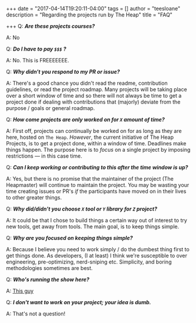 +++
date = "2017-04-14T19:20:11-04:00"
tags = []
author = "teesloane"
description = "Regarding the projects run by The Heap"
title = "FAQ"

+++
Q: _**Are these projects courses?**_

A: No

Q: _**Do I have to pay `$$$` ?**_

A: No. This is FREEEEEEE. 

Q: _**Why didn't you respond to my PR or issue?**_

A: There's a good chance you didn't read the readme, contribution guidelines, or read the project roadmap. Many projects will be taking place over a short window of time and so there will not always be time to get a project done if dealing with contributions that (majorly) deviate from the purpose / goals or general roadmap. 

Q: _**How come projects are only worked on for `X` amount of time?**_

A: First off, projects can continually be worked on for as long as they are here, hosted on `The Heap`. _However_, the current initiative of The Heap Projects, is to get a project done, within a window of time. Deadlines make things happen. The purpose here is to _focus_ on a single project by imposing restrictions — in this case time. 

Q: _**Can I keep working or contributing to this after the time window is up?**_

A: Yes, but there is no promise that the maintainer of the project (The Heapmaster) will continue to maintain the project. You may be wasting your time creating issues or PR's _if_ the participants have moved on in their lives to other greater things. 

Q: _**Why did/didn't you choose `X` tool or `Y` library for `Z` project?**_

A: It could be that I chose to build things a certain way out of interest to try new tools, get away from tools. The main goal, is to keep things simple.

Q: _**Why are you focused on keeping things simple?**_

A: Because I believe you need to work simply / do the dumbest thing first to get things done. As developers, (I at least) I think we're susceptible to over engineering, pre-optimizing, nerd-sniping etc. Simplicity, and boring methodologies sometimes are best. 

Q: _**Who's running the show here?**_

A: [This guy](https://github.com/teesloane/)

Q: _**I don't want to work on your project; your idea is dumb.**_

A: That's not a question!

